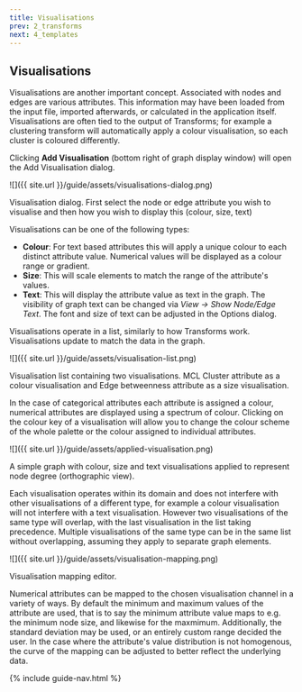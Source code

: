 ```yaml
---
title: Visualisations
prev: 2_transforms
next: 4_templates
---
```


## Visualisations

Visualisations are another important concept. Associated with nodes and edges are various attributes. This information may have been loaded from the input file, imported afterwards, or calculated in the application itself. Visualisations are often tied to the output of Transforms; for example a clustering transform will automatically apply a colour visualisation, so each cluster is coloured differently.

Clicking **Add Visualisation** (bottom right of graph display window) will open the Add Visualisation dialog.

![]({{ site.url }}/guide/assets/visualisations-dialog.png)
<div class="caption">Visualisation dialog. First select the node or edge attribute you wish to visualise and then how you wish to display this (colour, size, text)</div>

Visualisations can be one of the following types:

- **Colour**: For text based attributes this will apply a unique colour to each distinct attribute value. Numerical values will be displayed as a colour range or gradient.
- **Size**: This will scale elements to match the range of the attribute's values.
- **Text**: This will display the attribute value as text in the graph. The visibility of graph text can be changed via *View → Show Node/Edge Text*. The font and size of text can be adjusted in the Options dialog.

Visualisations operate in a list, similarly to how Transforms work. Visualisations update to match the data in the graph.

![]({{ site.url }}/guide/assets/visualisation-list.png)
<div class="caption">Visualisation list containing two visualisations. MCL Cluster attribute as a colour visualisation and Edge betweenness attribute as a size visualisation.</div>

In the case of categorical attributes each attribute is assigned a colour, numerical attributes are displayed using a spectrum of colour. Clicking on the colour key of a visualisation will allow you to change the colour scheme of the whole palette or the colour assigned to individual attributes.

![]({{ site.url }}/guide/assets/applied-visualisation.png)
<div class="caption">A simple graph with colour, size and text visualisations applied to represent node degree (orthographic view).</div>

Each visualisation operates within its domain and does not interfere with other visualisations of a different type, for example a colour visualisation will not interfere with a text visualisation. However two visualisations of the same type will overlap, with the last visualisation in the list taking precedence. Multiple visualisations of the same type can be in the same list without overlapping, assuming they apply to separate graph elements.

![]({{ site.url }}/guide/assets/visualisation-mapping.png)
<div class="caption">Visualisation mapping editor.</div>

Numerical attributes can be mapped to the chosen visualisation channel in a variety of ways. By default the minimum and maximum values of the attribute are used, that is to say the minimum attribute value maps to e.g. the minimum node size, and likewise for the maxmimum. Additionally, the standard deviation may be used, or an entirely custom range decided the user. In the case where the attribute's value distribution is not homogenous, the curve of the mapping can be adjusted to better reflect the underlying data.

{% include guide-nav.html %}
